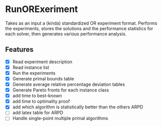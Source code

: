 # RunORExeriment

Takes as an input a (kinda) standardized OR experiment format.
Performs the experiments, stores the solutions and the performance statistics
for each solver, then generates various performance analysis.

## Features

 - [X] Read experiment description
 - [X] Read instance list
 - [X] Run the experiments
 - [X] Generate primal bounds table
 - [X] Generate average relative percentage deviation tables
 - [X] Generate Pareto fronts for each instance class
 - [X] add time to best-known
 - [X] add time to optimality proof
 - [X] add which algorithm is statistically better than the others ARPD
 - [ ] add latex table for ARPD
 - [ ] Handle single-point multiple primal algorithms
